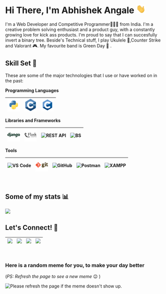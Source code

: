 
<h1>Hi There, I'm Abhishek Angale <img  src="https://raw.githubusercontent.com/ABSphreak/ABSphreak/master/gifs/Hi.gif" width="30px"></h1>

I'm a Web Developer and Competitive Programmer👨🏻‍💻 from India. I'm a creative problem solving enthusiast and a product guy, with a constantly growing love for kick ass products. I'm proud to say that I can succesfully invert a binary tree. Beside's Technical stuff, I play Ukulele 🎸,Counter Strike and Valorant 🎮. My favourite band is Green Day 🎵 .


## Skill Set :muscle:

These are some of the major technologies that I use or have worked on in the past:

**Programming Languages**

<img title="Python" alt="Python" width="40px" src="https://raw.githubusercontent.com/github/explore/master/topics/python/python.png" />|<img alt="C++" title="C++" width="40px" src="https://raw.githubusercontent.com/github/explore/master/topics/cpp/cpp.png">|<img title="C" alt="C" width="40px" src="https://raw.githubusercontent.com/github/explore/master/topics/c/c.png">
|--|--|--|

**Libraries and Frameworks**

<img title="Django" alt="Django" width="40px" src="https://raw.githubusercontent.com/github/explore/master/topics/django/django.png">|<img title="Flask" alt="Flask" width="40px" src="https://raw.githubusercontent.com/github/explore/master/topics/flask/flask.png">|<img title="RESTful API" alt="REST API" width="40px" src="https://avatars.githubusercontent.com/u/17713993?s=200&v=4">|<img title="BeautifulSoup" alt="BS" width="40px" src="https://hwk0702.github.io/img/bs.png">
|--|--|--|--|

**Tools**

<img title="VS Code" alt="VS Code" width="40px" src="https://img.icons8.com/fluent/48/000000/visual-studio-code-2019.png">|<img title="git" alt="git" width="40px" src="https://raw.githubusercontent.com/github/explore/master/topics/git/git.png">|<img title="GitHub" alt="GitHub" width="40px" src="https://github.githubassets.com/images/modules/logos_page/GitHub-Logo.png">|<img title="Postman" alt="Postman" width="40px" src="https://avatars.githubusercontent.com/u/10251060?s=280&v=4">|<img title="XAMPP" alt="XAMPP" width="40px" src="https://upload.wikimedia.org/wikipedia/en/thumb/7/78/XAMPP_logo.svg/1200px-XAMPP_logo.svg.png">
|--|--|--|--|--| 
<br>

## Some of my stats :bar_chart:

<img src="https://github-readme-stats.vercel.app/api?username=abhishekangale&show_icons=true&theme=radical&include_all_commits=true">

<br>

## Let's Connect! :handshake:

<a href="mailto:angaleabhishek@gmail.com"><img src="https://www.howtogeek.com/wp-content/uploads/2019/03/gmail-1.png?width=1198&trim=1,1&bg-color=000&pad=1,1" width="40"></a>|<a href="https://www.linkedin.com/in/angalean/"><img src="https://cdn2.iconfinder.com/data/icons/social-media-2285/512/1_Linkedin_unofficial_colored_svg-128.png" width="40"></a>|<a href="https://codeforces.com/profile/hustlerr"><img src="https://codeforces-upsolving-helper.herokuapp.com/static/images/codeforces-icon.png" width="40"></a>| <a href="https://www.codechef.com/users/hustlerrr"><img src="https://i.pinimg.com/originals/c5/d9/fc/c5d9fc1e18bcf039f464c2ab6cfb3eb6.jpg" width="40"></a> 
|--|--|--|--|

<br>

### Here is a random meme for you, to make your day better
(*PS: Refresh the page to see a new meme* :wink: )

<img src='https://random-memer.herokuapp.com/' title="Meme" alt="Please refresh the page if the meme doesn't show up." height="400"></a>
